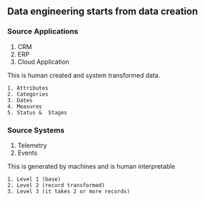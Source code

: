 ## Data engineering starts from data creation

### Source Applications
  1. CRM
  2. ERP
  3. Cloud Application

  This is human created and system transformed data. 
  
    1. Attributes
    2. Categories
    3. Dates
    4. Measures
    5. Status &  Stages


### Source Systems

  1. Telemetry
  2. Events

  This is generated by machines and is human interpretable
  
    1. Level 1 (base)
    2. Level 2 (record transformed)
    3. Level 3 (it takes 2 or more records)
